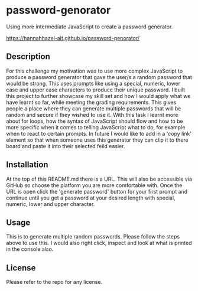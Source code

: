 # password-genorator

Using more intermediate JavaScript to create a password generator.

https://hannahhazel-alt.github.io/password-genorator/

## Description

For this challenge my motivation was to use more complex JavaScript to produce a password generator that gave the user/s a random password that would be strong. This uses prompts like using a special, numeric, lower case and upper case characters to produce their unique password. I built this project to further showcase my skill set and how I would apply what we have learnt so far, while meeting the grading requirements. This gives people a place where they can generate multiple passwords that will be random and secure if they wished to use it. With this task I learnt more about for loops, how the syntax of JavaScript should flow and how to be more specific when it comes to telling JavaScript what to do, for example when to react to certain prompts. In future I would like to add in a 'copy link' element so that when someone uses this generator they can clip it to there board and paste it into their selected feild easier.

## Installation

At the top of this README.md there is a URL. This will also be accessible via GitHub so choose the platform you are more comfortable with. Once the URL is open click the 'generate password' button for your first prompt and continue until you get a password at your desired length with special, numeric, lower and upper character.

## Usage

This is to generate multiple random passwords. Please follow the steps above to use this. I would also right click, inspect and look at what is printed in the console also.

## License

Please refer to the repo for any license.
